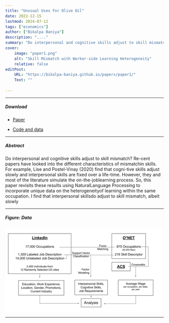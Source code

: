 ```yaml
---
title: "Unusual Uses For Olive Oil" 
date: 2022-12-15
lastmod: 2024-07-12
tags: ["economics"]
author: ["Bikalpa Baniya"]
description: "...." 
summary: "Do interpersonal and cognitive skills adjust to skill mismatch? Re-cent papers have looked into the different characteristics of mismatchin skills. For example, Lise and Postel-Vinay (2020) find that cogni-tive skills adjust slowly and interpersonal skills are fixed over a life-time. However, they and most of the literature simulate the on-the-joblearning process. So, this paper revisits these results using NaturalLanguage Processing to incorporate unique data on the heterogeneityof learning within the same occupation. I find that interpersonal skillsdo adjust to skill mismatch, albeit slowly." 
cover:
    image: "paper1.png"
    alt: "Skill Mismatch with Worker-side Learning Heterogeneity"
    relative: false
editPost:
    URL: "https://bikalpa-baniya.github.io/papers/paper1/"
    Text: ""

---
```


---

##### Download

+ [Paper](paper11.pdf)
<!---+ [Online appendix](appendix1.pdf) -->
+ [Code and data](https://bikalpa-baniya.github.io/papers/paper1/)

---

##### Abstract

Do interpersonal and cognitive skills adjust to skill mismatch? Re-cent papers have looked into the different characteristics of mismatchin skills. For example, Lise and Postel-Vinay (2020) find that cogni-tive skills adjust slowly and interpersonal skills are fixed over a life-time. However, they and most of the literature simulate the on-the-joblearning process. So, this paper revisits these results using NaturalLanguage Processing to incorporate unique data on the heterogeneityof learning within the same occupation. I find that interpersonal skillsdo adjust to skill mismatch, albeit slowly

---

##### Figure: Data

![](paper1.png)

---


<!---
##### Citation

Unterholzer, Detlev A., and  Moritz-Maria von Igelfeld. 2013. "Unusual Uses For Olive Oil." *Journal of Oleic Science* 34 (1): 449–489. http://www.alexandermccallsmith.com/book/unusual-uses-for-olive-oil.

```BibTeX
@article{UI13,
author = {Detlev A. Unterholzer and Moritz-Maria von Igelfeld},
year = {2013},
title ={Unusual Uses For Olive Oil},
journal = {Journal of Oleic Science},
volume = {34},
number = {1},
pages = {449--489},
url = {http://www.alexandermccallsmith.com/book/unusual-uses-for-olive-oil}}
```

---

##### Related material

+ [Presentation slides](presentation1.pdf)
+ [Summary of the paper](https://www.penguinrandomhouse.com/books/110403/unusual-uses-for-olive-oil-by-alexander-mccall-smith/)
